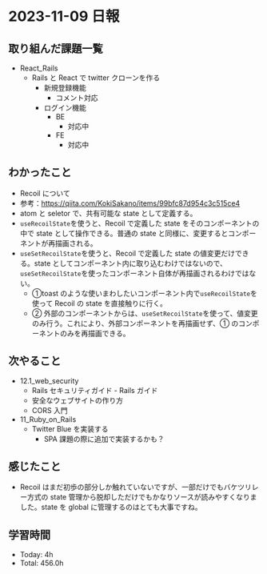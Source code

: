 # 2023-11-09 日報

## 取り組んだ課題一覧

- React_Rails
  - Rails と React で twitter クローンを作る
    - 新規登録機能
      - コメント対応
    - ログイン機能
      - BE
        - 対応中
      - FE
        - 対応中

## わかったこと

- Recoil について
- 参考：https://qiita.com/KokiSakano/items/99bfc87d954c3c515ce4
- atom と seletor で、共有可能な state として定義する。
- `useRecoilState`を使うと、Recoil で定義した state をそのコンポーネントの中で state として操作できる。普通の state と同様に、変更するとコンポーネントが再描画される。
- `useSetRecoilState`を使うと、Recoil で定義した state の値変更だけできる。state としてコンポーネント内に取り込むわけではないので、`useSetRecoilState`を使ったコンポーネント自体が再描画されるわけではない。
  - ①toast のような使いまわしたいコンポーネント内で`useRecoilState`を使って Recoil の state を直接触りに行く。
  - ② 外部のコンポーネントからは、`useSetRecoilState`を使って、値変更のみ行う。これにより、外部コンポーネントを再描画せず、① のコンポーネントのみを再描画できる。

## 次やること

- 12.1_web_security
  - Rails セキュリティガイド - Rails ガイド
  - 安全なウェブサイトの作り方
  - CORS 入門
- 11_Ruby_on_Rails
  - Twitter Blue を実装する
    - SPA 課題の際に追加で実装するかも？

## 感じたこと

- Recoil はまだ初歩の部分しか触れていないですが、一部だけでもバケツリレー方式の state 管理から脱却しただけでもかなりソースが読みやすくなりました。state を global に管理するのはとても大事ですね。

## 学習時間

- Today: 4h
- Total: 456.0h
